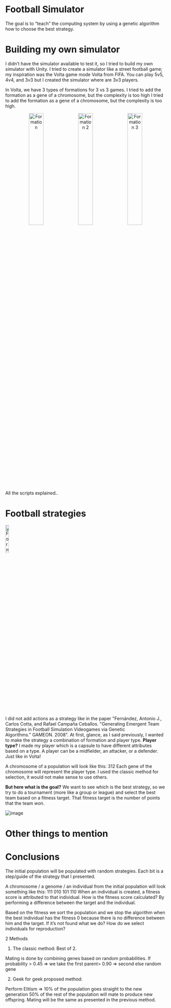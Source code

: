 # Football Simulator
The goal is to “teach” the computing system by using a genetic algorithm how to choose the best strategy.

# Building my own simulator
I didn’t have the simulator available to test it, so I tried to build my own simulator with Unity.
I tried to create a simulator like a street football game; my inspiration was the Volta game mode Volta from FIFA.
You can play 5v5, 4v4, and 3v3 but I created the simulator where are 3v3 players. 

In Volta, we have 3 types of formations for 3 vs 3 games. I tried to add the formation as a gene of a chromosome, but the complexity is too high
I tried to add the formation as a gene of a chromosome, but the complexity is too high.

<p align="center">
  <img src="https://github.com/EmanuelButoiGit/football-simulator/assets/72088440/1f91f3b6-bc3f-4c2e-b812-da69a44bf65f" width="30%" alt=Formation 1" />
  <img src="https://github.com/EmanuelButoiGit/football-simulator/assets/72088440/33031146-40ab-460b-81e3-9699f3b9ccdb" width="30%" alt="Formation 2" />
  <img src="https://github.com/EmanuelButoiGit/football-simulator/assets/72088440/a6bbb25a-e881-49bb-9ba7-4461847a7e7e" width="30%" alt="Formation 3" />
</p>

All the scripts explained..

# Football strategies
<p align="left">
  <img src="https://github.com/EmanuelButoiGit/football-simulator/assets/72088440/b59b61a8-a55c-4ccf-9b0c-3925a1116b4f" width="15%" alt=Formation 1" />
</p>

I did not add actions as a strategy like in the paper "Fernández, Antonio J., Carlos Cotta, and Rafael Campaña Ceballos. "Generating Emergent Team Strategies in Football Simulation Videogames via Genetic Algorithms." GAMEON. 2008".
At first, glance, as I said previously, I wanted to make the strategy a combination of formation and player type.
**Player type?**
I made my player which is a capsule to have different attributes based on a type. 
A player can be a midfielder, an attacker, or a defender. Just like in Volta!

A chromosome of a population will look like this: 312 Each gene of the chromosome will represent the player type. 
I used the classic method for selection, it would not make sense to use others.

**But here what is the goal?**
We want to see which is the best strategy, so we try to do a tournament (more like a group or league) and select the best team based on a fitness target.
That fitness target is the number of points that the team won.

![image](https://github.com/EmanuelButoiGit/football-simulator/assets/72088440/4f4bec01-d38b-4c3b-b401-2563ff806f04)

# Other things to mention

# Conclusions

The initial population will be populated with random strategies.
Each bit is a step/guide of the strategy that I presented.

A chromosome / a genome / an individual from the initial population will look something like this: 111 010 101 110
When an individual is created, a fitness score is attributed to that individual.
How is the fitness score calculated? 
By performing a difference between the target and the individual.

Based on the fitness we sort the population and we stop the algorithm when the best individual has the fitness 0 because there is no difference between him and the target.
If it’s not found what we do? How do we select individuals for reproduction?

2 Methods
1. The classic method: Best of 2.

Mating is done by combining genes based on random probabilities. 
If probability > 0.45 => we take the first parent> 0.90 => second else random gene

2. Geek for geek proposed method:

Perform Elitism => 10% of the population goes straight to the new generation 50% of the rest of the population will mate to produce new offspring.
Mating will be the same as presented in the previous method.









